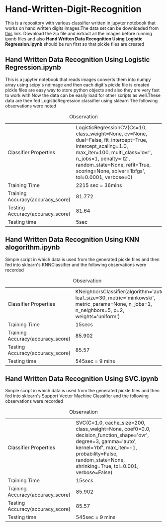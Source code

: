 # Hand-Written-Digit-Recognition
This is a repository with various classifier written in jupyter notebook that works on hand written digits images.The data set can be downloaded
from <a href='https://drive.google.com/open?id=0B4OCp-_lGauXLVJsdl9zZ3NIZUk'>this</a> link.
Download the zip file and extract all the images before running ipynb files and also
 <strong>Hand Written Data Recognition Using Logistic Regression.ipynb</strong> 
should be run first so that pickle files are created

<h2>Hand Written Data Recognition Using Logistic Regression.ipynb</h2>

This is a jupyter notebook that reads images converts them into numpy array using 
scipy's ndimage and then each digit's pickle file is created
pickle files are easy way to store python objects and also they are very fast to work with
Now the data can be easily load for other scripts as 
well.These data are then fed LogisticRegression classifier using sklearn
The following observations were noted
<table>
	<caption>Observation</caption>
	<tr>
		<td>
			Classifier Properties
		</td>
		<td>
			LogisticRegressionCV(Cs=10, class_weight=None, cv=None, dual=False,
			fit_intercept=True, intercept_scaling=1.0, max_iter=100,
			multi_class='ovr', n_jobs=1, penalty='l2', random_state=None,
			refit=True, scoring=None, solver='lbfgs', tol=0.0001, verbose=0)
		</td>
	</tr>
	<tr>
		<td>
			Training Time
		</td>
		<td>
			2215 sec = 36mins
		</td>
	</tr>
	<tr>
		<td>
			Training Accuracy(accuracy_score)
		</td>
		<td>
			81.772
		</td>
	</tr>
	<tr>
		<td>
			Testing Accuracy(accuracy_score)
		</td>
		<td>
			81.64
		</td>	
	</tr>
	<tr>
		<td>
			Testing time
		</td>
		<td>
			5sec 
		</td>	
	</tr>
</table>

<h2>Hand Written Data Recognition Using KNN alogorithm.ipynb</h2>
Simple script in which data is used from the generated pickle files and then 
fed into sklearn's KNNClassifier and the following observations were recorded
<table>
	<caption>Observation</caption>
	<tr>
		<td>
			Classifier Properties
		</td>
		<td>
			KNeighborsClassifier(algorithm='auto', leaf_size=30, metric='minkowski',
            metric_params=None, n_jobs=1, n_neighbors=5, p=2,
            weights='uniform')
		</td>
	</tr>
	<tr>
		<td>
			Training Time
		</td>
		<td>
			15secs
		</td>
	</tr>
	<tr>
		<td>
			Training Accuracy(accuracy_score)
		</td>
		<td>
			85.902
		</td>
	</tr>
	<tr>
		<td>
			Testing Accuracy(accuracy_score)
		</td>
		<td>
			85.57
		</td>	
	</tr>
	<tr>
		<td>
			Testing time
		</td>
		<td>
			545sec = 9 mins
		</td>	
	</tr>
</table>
<h2>Hand Written Data Recognition Using SVC.ipynb</h2>
Simple script in which data is used from the generated pickle files and then 
fed into sklearn's Support Vector Machine Classifier and the following observations were recorded
<table>
	<caption>Observation</caption>
	<tr>
		<td>
			Classifier Properties
		</td>
		<td>
			SVC(C=1.0, cache_size=200, class_weight=None, coef0=0.0,
				decision_function_shape='ovr', degree=3, gamma='auto', kernel='rbf',
				max_iter=-1, probability=False, random_state=None, shrinking=True,
				tol=0.001, verbose=False)
		</td>
	</tr>
	<tr>
		<td>
			Training Time
		</td>
		<td>
			15secs
		</td>
	</tr>
	<tr>
		<td>
			Training Accuracy(accuracy_score)
		</td>
		<td>
			85.902
		</td>
	</tr>
	<tr>
		<td>
			Testing Accuracy(accuracy_score)
		</td>
		<td>
			85.57
		</td>	
	</tr>
	<tr>
		<td>
			Testing time
		</td>
		<td>
			545sec = 9 mins
		</td>	
	</tr>
</table>